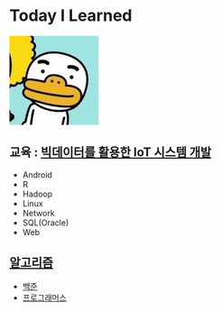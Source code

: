 # Today I Learned

![8](md-images/8.jpg)

## 교육 : [빅데이터를 활용한 IoT 시스템 개발](https://github.com/kcloud721/TIL/tree/master/bigdata-iot)

* Android
* R
* Hadoop
* Linux
* Network
* SQL(Oracle)
* Web

## [알고리즘](https://github.com/kcloud721/TIL/tree/master/algorithms)

* [백준](https://github.com/kcloud721/TIL/tree/master/algorithms/baekjoon)
* [프로그래머스](https://github.com/kcloud721/TIL/tree/master/algorithms/programmers)